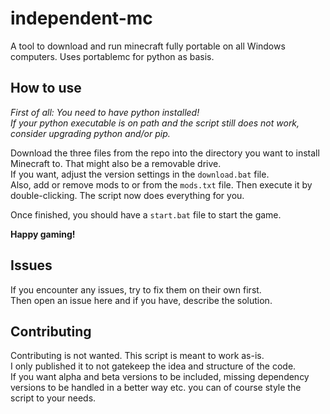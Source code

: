 # independent-mc
A tool to download and run minecraft fully portable on all Windows computers. Uses portablemc for python as basis.

## How to use
*First of all: You need to have python installed!*  
*If your python executable is on path and the script still does not work, consider upgrading python and/or pip.*  

Download the three files from the repo into the directory you want to install Minecraft to. That might also be a removable drive.  
If you want, adjust the version settings in the `download.bat` file.  
Also, add or remove mods to or from the `mods.txt` file.
Then execute it by double-clicking. The script now does everything for you.  

Once finished, you should have a `start.bat` file to start the game.  

**Happy gaming!**

## Issues
If you encounter any issues, try to fix them on their own first.  
Then open an issue here and if you have, describe the solution.

## Contributing
Contributing is not wanted. This script is meant to work as-is.  
I only published it to not gatekeep the idea and structure of the code.  
If you want alpha and beta versions to be included, missing dependency versions to be handled in a better way etc. you can of course style the script to your needs.
